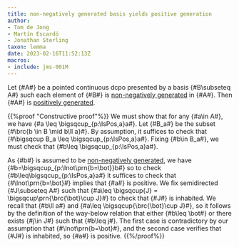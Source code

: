 ```yaml
---
title: non-negatively generated basis yields positive generation
author: 
- Tom de Jong
- Martín Escardó
- Jonathan Sterling
taxon: lemma
date: 2023-02-16T11:52:13Z
macros:
- include: jms-001M
---
```


Let {#A#} be a pointed continuous dcpo presented by a basis {#B\subseteq A#} such each element of {#B#} is [non-negatively generated](jms-002J) in {#A#}. Then {#A#} is [positively generated](jms-0023).

{{%proof "Constructive proof"%}}
We must show that for any {#a\in A#}, we have {#a \leq \bigsqcup_{p:\IsPos\,a}a#}. Let {#B_a#} be the subset {#\brc{b \in B \mid b\ll a}#}. By assumption, it suffices to check that {#\bigsqcup B_a \leq \bigsqcup_{p:\IsPos\,a}a#}. Fixing {#b\in B_a#}, we must check that {#b\leq \bigsqcup_{p:\IsPos\,a}a#}. 

As {#b#} is assumed to be [non-negatively generated](jms-002J), we have {#b=\bigsqcup_{p:\lnot\prn{b=\bot}}b#} so to check {#b\leq\bigsqcup_{p:\IsPos\,a}a#} it suffices to check that {#\lnot\prn{b=\bot}#} implies that {#a#} is positive. We fix semidirected {#J\subseteq A#} such that {#a\leq \bigsqcup{J} = \bigsqcup\prn{\brc{\bot}\cup J}#} to check that {#J#} is inhabited. We recall that {#b\ll a#} and {#a\leq \bigsqcup{\brc{\bot}\cup J}#}, so it follows by the definition of the way-below relation that either {#b\leq \bot#} or there exists {#j\in J#} such that {#b\leq j#}. The first case is contradictory by our assumption that {#\lnot\prn{b=\bot}#}, and the second case verifies that {#J#} is inhabited, so {#a#} is positive.
{{%/proof%}}

